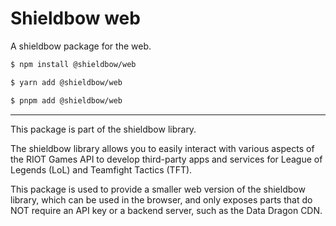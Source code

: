 # Shieldbow web

A shieldbow package for the web.

```bash
$ npm install @shieldbow/web

$ yarn add @shieldbow/web

$ pnpm add @shieldbow/web
```

---

This package is part of the shieldbow library.

The shieldbow library allows you to easily interact with various aspects of the RIOT Games API
to develop third-party apps and services for League of Legends (LoL) and Teamfight Tactics (TFT).

This package is used to provide a smaller web version of the shieldbow library,
which can be used in the browser, and only exposes parts that do NOT require an API key
or a backend server, such as the Data Dragon CDN.

